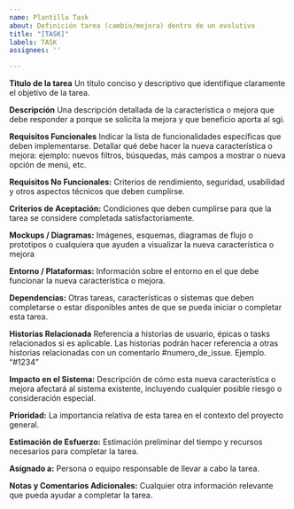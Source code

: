 ```yaml
---
name: Plantilla Task
about: Definición tarea (cambio/mejora) dentro de un evolutivo
title: "[TASK]"
labels: TASK
assignees: ''

---
```


**Titulo de la tarea**
Un título conciso y descriptivo que identifique claramente el objetivo de la tarea.

**Descripción**
Una descripción detallada de la característica o mejora que debe responder a porque se solicita la mejora y que beneficio aporta al sgi.

**Requisitos Funcionales**
Indicar la lista de funcionalidades específicas que deben implementarse. Detallar qué debe hacer la nueva característica o mejora: ejemplo: nuevos filtros, búsquedas, más campos a mostrar o nueva opción de menú, etc.

**Requisitos No Funcionales:**
Criterios de rendimiento, seguridad, usabilidad y otros aspectos técnicos que deben cumplirse.

**Criterios de Aceptación:**
Condiciones que deben cumplirse para que la tarea se considere completada satisfactoriamente.

**Mockups / Diagramas:**
Imágenes, esquemas, diagramas de flujo o prototipos o cualquiera que ayuden a visualizar la nueva característica o mejora

**Entorno / Plataformas:**
Información sobre el entorno en el que debe funcionar la nueva característica o mejora.

**Dependencias:**
Otras tareas, características o sistemas que deben completarse o estar disponibles antes de que se pueda iniciar o completar esta tarea.

**Historias Relacionada**
Referencia a historias de usuario, épicas o tasks relacionados si es aplicable.
Las historias podrán hacer referencia a otras historias relacionadas con un comentario #numero_de_issue. Ejemplo. “#1234”

**Impacto en el Sistema:**
Descripción de cómo esta nueva característica o mejora afectará al sistema existente, incluyendo cualquier posible riesgo o consideración especial.

**Prioridad:**
La importancia relativa de esta tarea en el contexto del proyecto general.

**Estimación de Esfuerzo:**
Estimación preliminar del tiempo y recursos necesarios para completar la tarea.

**Asignado a:**
Persona o equipo responsable de llevar a cabo la tarea.

**Notas y Comentarios Adicionales:**
Cualquier otra información relevante que pueda ayudar a completar la tarea.
